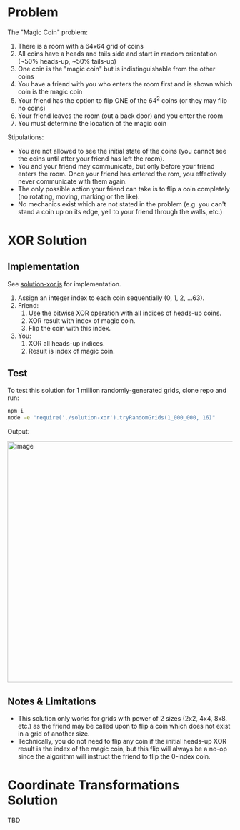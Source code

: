 # Problem

The "Magic Coin" problem:

1. There is a room with a 64x64 grid of coins
1. All coins have a heads and tails side and start in random orientation (~50% heads-up, ~50% tails-up)
1. One coin is the "magic coin" but is indistinguishable from the other coins
1. You have a friend with you who enters the room first and is shown which coin is the magic coin
1. Your friend has the option to flip ONE of the 64<sup>2</sup> coins (or they may flip no coins)
1. Your friend leaves the room (out a back door) and you enter the room
1. You must determine the location of the magic coin

Stipulations:

- You are not allowed to see the initial state of the coins (you cannot see the coins until after your friend has left the room).
- You and your friend may communicate, but only before your friend enters the room. Once your friend has entered the rom, you effectively never communicate with them again.
- The only possible action your friend can take is to flip a coin completely (no rotating, moving, marking or the like).
- No mechanics exist which are not stated in the problem (e.g. you can't stand a coin up on its edge, yell to your friend through the walls, etc.) 

# XOR Solution

## Implementation

See [solution-xor.js](./solution-xor.js) for implementation.

1. Assign an integer index to each coin sequentially (0, 1, 2, ...63).
1. Friend:
   1. Use the bitwise XOR operation with all indices of heads-up coins.
   1. XOR result with index of magic coin.
   1. Flip the coin with this index.
1. You:
   1. XOR all heads-up indices.
   1. Result is index of magic coin.

## Test

To test this solution for 1 million randomly-generated grids, clone repo and run:

```sh
npm i
node -e "require('./solution-xor').tryRandomGrids(1_000_000, 16)"
```

Output:

<img width="540" alt="image" src="https://user-images.githubusercontent.com/6108440/178313985-647f6c38-2d5a-472f-abbe-f041815a372c.png">

## Notes & Limitations

- This solution only works for grids with power of 2 sizes (2x2, 4x4, 8x8, etc.) as the friend may be called upon to flip a coin which does not exist in a grid of another size.
- Technically, you do not need to flip any coin if the initial heads-up XOR result is the index of the magic coin, but this flip will always be a no-op since the algorithm will instruct the friend to flip the 0-index coin.

# Coordinate Transformations Solution

TBD
